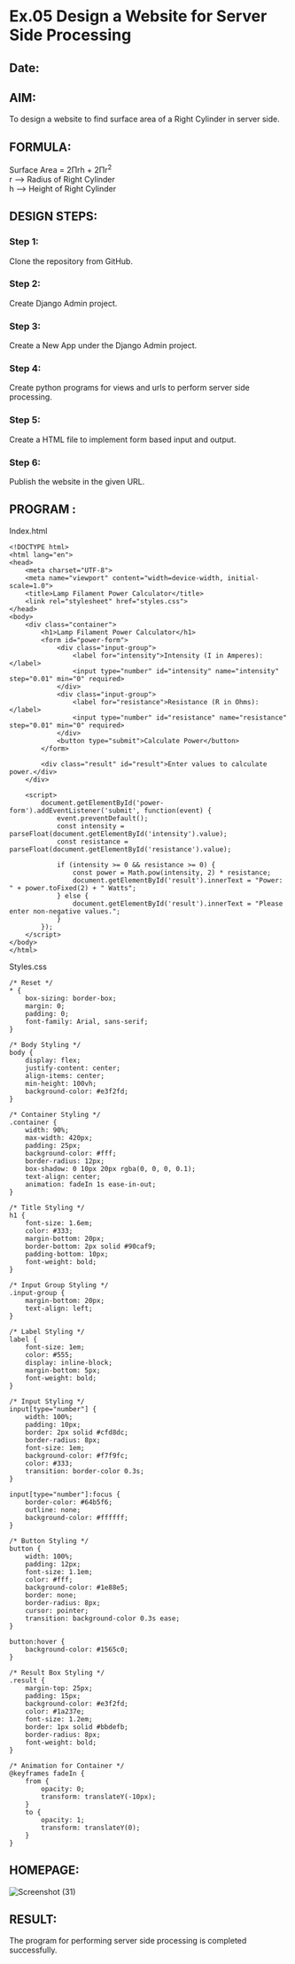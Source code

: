 # Ex.05 Design a Website for Server Side Processing
## Date:

## AIM:
To design a website to find surface area of a Right Cylinder in server side.

## FORMULA:
Surface Area = 2Πrh + 2Πr<sup>2</sup>
<br>r --> Radius of Right Cylinder
<br>h --> Height of Right Cylinder

## DESIGN STEPS:

### Step 1:
Clone the repository from GitHub.

### Step 2:
Create Django Admin project.

### Step 3:
Create a New App under the Django Admin project.

### Step 4:
Create python programs for views and urls to perform server side processing.

### Step 5:
Create a HTML file to implement form based input and output.

### Step 6:
Publish the website in the given URL.

## PROGRAM :
Index.html
```
<!DOCTYPE html>
<html lang="en">
<head>
    <meta charset="UTF-8">
    <meta name="viewport" content="width=device-width, initial-scale=1.0">
    <title>Lamp Filament Power Calculator</title>
    <link rel="stylesheet" href="styles.css">
</head>
<body>
    <div class="container">
        <h1>Lamp Filament Power Calculator</h1>
        <form id="power-form">
            <div class="input-group">
                <label for="intensity">Intensity (I in Amperes):</label>
                <input type="number" id="intensity" name="intensity" step="0.01" min="0" required>
            </div>
            <div class="input-group">
                <label for="resistance">Resistance (R in Ohms):</label>
                <input type="number" id="resistance" name="resistance" step="0.01" min="0" required>
            </div>
            <button type="submit">Calculate Power</button>
        </form>

        <div class="result" id="result">Enter values to calculate power.</div>
    </div>

    <script>
        document.getElementById('power-form').addEventListener('submit', function(event) {
            event.preventDefault();
            const intensity = parseFloat(document.getElementById('intensity').value);
            const resistance = parseFloat(document.getElementById('resistance').value);
            
            if (intensity >= 0 && resistance >= 0) {
                const power = Math.pow(intensity, 2) * resistance;
                document.getElementById('result').innerText = "Power: " + power.toFixed(2) + " Watts";
            } else {
                document.getElementById('result').innerText = "Please enter non-negative values.";
            }
        });
    </script>
</body>
</html>
```
Styles.css
```
/* Reset */
* {
    box-sizing: border-box;
    margin: 0;
    padding: 0;
    font-family: Arial, sans-serif;
}

/* Body Styling */
body {
    display: flex;
    justify-content: center;
    align-items: center;
    min-height: 100vh;
    background-color: #e3f2fd;
}

/* Container Styling */
.container {
    width: 90%;
    max-width: 420px;
    padding: 25px;
    background-color: #fff;
    border-radius: 12px;
    box-shadow: 0 10px 20px rgba(0, 0, 0, 0.1);
    text-align: center;
    animation: fadeIn 1s ease-in-out;
}

/* Title Styling */
h1 {
    font-size: 1.6em;
    color: #333;
    margin-bottom: 20px;
    border-bottom: 2px solid #90caf9;
    padding-bottom: 10px;
    font-weight: bold;
}

/* Input Group Styling */
.input-group {
    margin-bottom: 20px;
    text-align: left;
}

/* Label Styling */
label {
    font-size: 1em;
    color: #555;
    display: inline-block;
    margin-bottom: 5px;
    font-weight: bold;
}

/* Input Styling */
input[type="number"] {
    width: 100%;
    padding: 10px;
    border: 2px solid #cfd8dc;
    border-radius: 8px;
    font-size: 1em;
    background-color: #f7f9fc;
    color: #333;
    transition: border-color 0.3s;
}

input[type="number"]:focus {
    border-color: #64b5f6;
    outline: none;
    background-color: #ffffff;
}

/* Button Styling */
button {
    width: 100%;
    padding: 12px;
    font-size: 1.1em;
    color: #fff;
    background-color: #1e88e5;
    border: none;
    border-radius: 8px;
    cursor: pointer;
    transition: background-color 0.3s ease;
}

button:hover {
    background-color: #1565c0;
}

/* Result Box Styling */
.result {
    margin-top: 25px;
    padding: 15px;
    background-color: #e3f2fd;
    color: #1a237e;
    font-size: 1.2em;
    border: 1px solid #bbdefb;
    border-radius: 8px;
    font-weight: bold;
}

/* Animation for Container */
@keyframes fadeIn {
    from {
        opacity: 0;
        transform: translateY(-10px);
    }
    to {
        opacity: 1;
        transform: translateY(0);
    }
}

```


## HOMEPAGE:
![Screenshot (31)](https://github.com/user-attachments/assets/265d9e1c-9121-45e0-9898-c5303dd4fdda)



## RESULT:
The program for performing server side processing is completed successfully.
